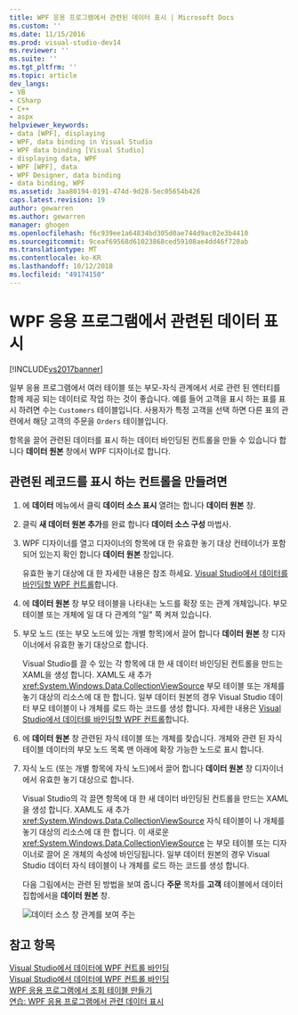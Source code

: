 ```yaml
---
title: WPF 응용 프로그램에서 관련된 데이터 표시 | Microsoft Docs
ms.custom: ''
ms.date: 11/15/2016
ms.prod: visual-studio-dev14
ms.reviewer: ''
ms.suite: ''
ms.tgt_pltfrm: ''
ms.topic: article
dev_langs:
- VB
- CSharp
- C++
- aspx
helpviewer_keywords:
- data [WPF], displaying
- WPF, data binding in Visual Studio
- WPF data binding [Visual Studio]
- displaying data, WPF
- WPF [WPF], data
- WPF Designer, data binding
- data binding, WPF
ms.assetid: 3aa80194-0191-474d-9d28-5ec05654b426
caps.latest.revision: 19
author: gewarren
ms.author: gewarren
manager: ghogen
ms.openlocfilehash: f6c939ee1a64834bd305d0ae744d9ac02e3b4410
ms.sourcegitcommit: 9ceaf69568d61023868ced59108ae4dd46f720ab
ms.translationtype: MT
ms.contentlocale: ko-KR
ms.lasthandoff: 10/12/2018
ms.locfileid: "49174150"
---
```

# <a name="display-related-data-in-wpf-applications"></a>WPF 응용 프로그램에서 관련된 데이터 표시
[!INCLUDE[vs2017banner](../includes/vs2017banner.md)]

  
일부 응용 프로그램에서 여러 테이블 또는 부모-자식 관계에서 서로 관련 된 엔터티를 함께 제공 되는 데이터로 작업 하는 것이 좋습니다. 예를 들어 고객을 표시 하는 표를 표시 하려면 수는 `Customers` 테이블입니다. 사용자가 특정 고객을 선택 하면 다른 표의 관련에서 해당 고객의 주문을 `Orders` 테이블입니다.  
  
 항목을 끌어 관련된 데이터를 표시 하는 데이터 바인딩된 컨트롤을 만들 수 있습니다 합니다 **데이터 원본** 창에서 WPF 디자이너로 합니다.  
  
## <a name="to-create-controls-that-display-related-records"></a>관련된 레코드를 표시 하는 컨트롤을 만들려면  
  
1.  에 **데이터** 메뉴에서 클릭 **데이터 소스 표시** 열려는 합니다 **데이터 원본** 창.  
  
2.  클릭 **새 데이터 원본 추가**를 완료 합니다 **데이터 소스 구성** 마법사.  
  
3.  WPF 디자이너를 열고 디자이너의 항목에 대 한 유효한 놓기 대상 컨테이너가 포함 되어 있는지 확인 합니다 **데이터 원본** 창입니다.  
  
     유효한 놓기 대상에 대 한 자세한 내용은 참조 하세요. [Visual Studio에서 데이터를 바인딩할 WPF 컨트롤](../data-tools/bind-wpf-controls-to-data-in-visual-studio1.md)합니다.  
  
4.  에 **데이터 원본** 창 부모 테이블을 나타내는 노드를 확장 또는 관계 개체입니다. 부모 테이블 또는 개체에 일 대 다 관계의 "일" 쪽 켜져 있습니다.  
  
5.  부모 노드 (또는 부모 노드에 있는 개별 항목)에서 끌어 합니다 **데이터 원본** 창 디자이너에서 유효한 놓기 대상으로 합니다.  
  
     Visual Studio를 끌 수 있는 각 항목에 대 한 새 데이터 바인딩된 컨트롤을 만드는 XAML을 생성 합니다. XAML도 새 추가 <xref:System.Windows.Data.CollectionViewSource> 부모 테이블 또는 개체를 놓기 대상의 리소스에 대 한 합니다. 일부 데이터 원본의 경우 Visual Studio 데이터 부모 테이블이 나 개체를 로드 하는 코드를 생성 합니다. 자세한 내용은 [Visual Studio에서 데이터를 바인딩할 WPF 컨트롤](../data-tools/bind-wpf-controls-to-data-in-visual-studio1.md)합니다.  
  
6.  에 **데이터 원본** 창 관련된 자식 테이블 또는 개체를 찾습니다. 개체와 관련 된 자식 테이블 데이터의 부모 노드 목록 맨 아래에 확장 가능한 노드로 표시 합니다.  
  
7.  자식 노드 (또는 개별 항목에 자식 노드)에서 끌어 합니다 **데이터 원본** 창 디자이너에서 유효한 놓기 대상으로 합니다.  
  
     Visual Studio의 각 끌면 항목에 대 한 새 데이터 바인딩된 컨트롤을 만드는 XAML을 생성 합니다. XAML도 새 추가 <xref:System.Windows.Data.CollectionViewSource> 자식 테이블이 나 개체를 놓기 대상의 리소스에 대 한 합니다. 이 새로운 <xref:System.Windows.Data.CollectionViewSource> 는 부모 테이블 또는 디자이너로 끌어 온 개체의 속성에 바인딩됩니다. 일부 데이터 원본의 경우 Visual Studio 데이터 자식 테이블이 나 개체를 로드 하는 코드를 생성 합니다.  
  
     다음 그림에서는 관련 된 방법을 보여 줍니다 **주문** 목차를 **고객** 테이블에서 데이터 집합에서을 **데이터 원본** 창.  
  
     ![데이터 소스 창 관계를 보여 주는](../data-tools/media/datasources2.gif "DataSources2")  
  
## <a name="see-also"></a>참고 항목  
 [Visual Studio에서 데이터에 WPF 컨트롤 바인딩](../data-tools/bind-wpf-controls-to-data-in-visual-studio1.md)   
 [Visual Studio에서 데이터에 WPF 컨트롤 바인딩](../data-tools/bind-wpf-controls-to-data-in-visual-studio2.md)   
 [WPF 응용 프로그램에서 조회 테이블 만들기](../data-tools/create-lookup-tables-in-wpf-applications.md)   
 [연습: WPF 응용 프로그램에서 관련 데이터 표시](../data-tools/walkthrough-displaying-related-data-in-a-wpf-application.md)

